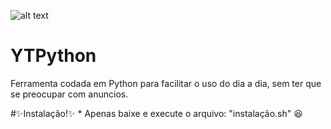 ![alt text]([https://i.gifer.com/origin/21/21451aef55a2a9216cf625372ae9b390.gif](https://media.proglib.io/posts/2021/11/20/a1751d04827791e26d64c2a3fe92ef9b.jpg))

# YTPython
Ferramenta codada em Python para facilitar o uso do dia a dia, sem ter que se preocupar com anuncios.

#✨Instalação!✨
    * Apenas baixe e execute o arquivo: "instalação.sh" 😆

